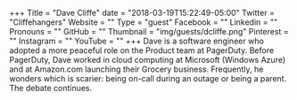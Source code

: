 +++
Title = "Dave Cliffe"
date = "2018-03-19T15:22:49-05:00"
Twitter = "Cliffehangers"
Website = ""
Type = "guest"
Facebook = ""
Linkedin = ""
Pronouns = ""
GitHub = ""
Thumbnail = "img/guests/dcliffe.png"
Pinterest = ""
Instagram = ""
YouTube = ""
+++
Dave is a software engineer who adopted a more peaceful role on the Product team at PagerDuty. Before PagerDuty, Dave worked in cloud computing at Microsoft (Windows Azure) and at Amazon.com launching their Grocery business. Frequently, he wonders which is scarier: being on-call during an outage or being a parent. The debate continues.
